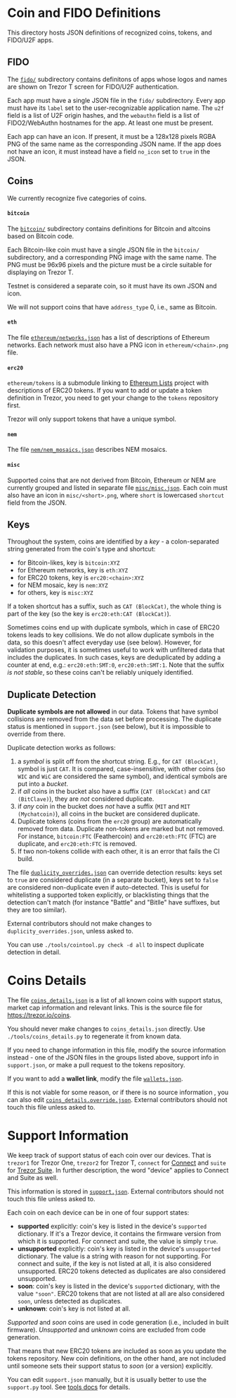 # Coin and FIDO Definitions

This directory hosts JSON definitions of recognized coins, tokens, and FIDO/U2F apps.

## FIDO

The [`fido/`](fido) subdirectory contains definitons of apps whose logos and
names are shown on Trezor T screen for FIDO/U2F authentication.

Each app must have a single JSON file in the `fido/` subdirectory. Every app must have
its `label` set to the user-recognizable application name. The `u2f` field is a list of
U2F origin hashes, and the `webauthn` field is a list of FIDO2/WebAuthn hostnames for
the app. At least one must be present.

Each app can have an icon. If present, it must be a 128x128 pixels RGBA PNG of the same
name as the corresponding JSON name. If the app does not have an icon, it must instead
have a field `no_icon` set to `true` in the JSON.

## Coins

We currently recognize five categories of coins.

#### `bitcoin`

The [`bitcoin/`](bitcoin) subdirectory contains definitions for Bitcoin and altcoins
based on Bitcoin code.

Each Bitcoin-like coin must have a single JSON file in the `bitcoin/` subdirectory,
and a corresponding PNG image with the same name. The PNG must be 96x96 pixels and
the picture must be a circle suitable for displaying on Trezor T.

Testnet is considered a separate coin, so it must have its own JSON and icon.

We will not support coins that have `address_type` 0, i.e., same as Bitcoin.

#### `eth`

The file [`ethereum/networks.json`](ethereum/networks.json) has a list of descriptions
of Ethereum networks. Each network must also have a PNG icon in `ethereum/<chain>.png`
file.

#### `erc20`

`ethereum/tokens` is a submodule linking to [Ethereum Lists](https://github.com/ethereum-lists/tokens)
project with descriptions of ERC20 tokens. If you want to add or update a token
definition in Trezor, you need to get your change to the `tokens` repository first.

Trezor will only support tokens that have a unique symbol.

#### `nem`

The file [`nem/nem_mosaics.json`](nem/nem_mosaics.json) describes NEM mosaics.

#### `misc`

Supported coins that are not derived from Bitcoin, Ethereum or NEM are currently grouped
and listed in separate file [`misc/misc.json`](misc/misc.json). Each coin must also have
an icon in `misc/<short>.png`, where `short` is lowercased `shortcut` field from the JSON.

## Keys

Throughout the system, coins are identified by a _key_ - a colon-separated string
generated from the coin's type and shortcut:

* for Bitcoin-likes, key is `bitcoin:XYZ`
* for Ethereum networks, key is `eth:XYZ`
* for ERC20 tokens, key is `erc20:<chain>:XYZ`
* for NEM mosaic, key is `nem:XYZ`
* for others, key is `misc:XYZ`

If a token shortcut has a suffix, such as `CAT (BlockCat)`, the whole thing is part
of the key (so the key is `erc20:eth:CAT (BlockCat)`).

Sometimes coins end up with duplicate symbols, which in case of ERC20 tokens leads to
key collisions. We do not allow duplicate symbols in the data, so this doesn't affect
everyday use (see below). However, for validation purposes, it is sometimes useful
to work with unfiltered data that includes the duplicates. In such cases, keys are
deduplicated by adding a counter at end, e.g.: `erc20:eth:SMT:0`, `erc20:eth:SMT:1`.
Note that the suffix _is not stable_, so these coins can't be reliably uniquely identified.

## Duplicate Detection

**Duplicate symbols are not allowed** in our data. Tokens that have symbol collisions
are removed from the data set before processing. The duplicate status is mentioned
in `support.json` (see below), but it is impossible to override from there.

Duplicate detection works as follows:

1. a _symbol_ is split off from the shortcut string. E.g., for `CAT (BlockCat)`, symbol
   is just `CAT`. It is compared, case-insensitive, with other coins (so `WIC` and `WiC`
   are considered the same symbol), and identical symbols are put into a _bucket_.
2. if _all_ coins in the bucket also have a suffix (`CAT (BlockCat)` and `CAT (BitClave)`),
   they are _not_ considered duplicate.
3. if _any_ coin in the bucket does _not_ have a suffix (`MIT` and `MIT (Mychatcoin)`),
   all coins in the bucket are considered duplicate.
4. Duplicate tokens (coins from the `erc20` group) are automatically removed from data.
   Duplicate non-tokens are marked but not removed. For instance, `bitcoin:FTC` (Feathercoin)
   and `erc20:eth:FTC` (FTC) are duplicate, and `erc20:eth:FTC` is removed.
5. If two non-tokens collide with each other, it is an error that fails the CI build.

The file [`duplicity_overrides.json`](duplicity_overrides.json) can override detection
results: keys set to `true` are considered duplicate (in a separate bucket), keys set
to `false` are considered non-duplicate even if auto-detected. This is useful for
whitelisting a supported token explicitly, or blacklisting things that the detection
can't match (for instance "Battle" and "Bitlle" have suffixes, but they are too similar).

External contributors should not make changes to `duplicity_overrides.json`, unless
asked to.

You can use `./tools/cointool.py check -d all` to inspect duplicate detection in detail.


# Coins Details

The file [`coins_details.json`](coins_details.json) is a list of all known coins
with support status, market cap information and relevant links. This is the source
file for https://trezor.io/coins.

You should never make changes to `coins_details.json` directly. Use `./tools/coins_details.py`
to regenerate it from known data.

If you need to change information in this file, modify the source information instead -
one of the JSON files in the groups listed above, support info in `support.json`, or
make a pull request to the tokens repository.

If you want to add a **wallet link**, modify the file [`wallets.json`](wallets.json).

If this is not viable for some reason, or if there is no source information ,
you can also edit [`coins_details.override.json`](coins_details.override.json).
External contributors should not touch this file unless asked to.


# Support Information

We keep track of support status of each coin over our devices. That is
`trezor1` for Trezor One, `trezor2` for Trezor T, `connect` for [Connect](https://github.com/trezor/connect)
and `suite` for [Trezor Suite](https://suite.trezor.io/). In further description, the word "device"
applies to Connect and Suite as well.

This information is stored in [`support.json`](support.json).
External contributors should not touch this file unless asked to.

Each coin on each device can be in one of four support states:

* **supported** explicitly: coin's key is listed in the device's `supported`
  dictionary. If it's a Trezor device, it contains the firmware version from which
  it is supported. For connect and suite, the value is simply `true`.
* **unsupported** explicitly: coin's key is listed in the device's `unsupported`
  dictionary. The value is a string with reason for not supporting.
  For connect and suite, if the key is not listed at all, it is also considered unsupported.
  ERC20 tokens detected as duplicates are also considered unsupported.
* **soon**: coin's key is listed in the device's `supported` dictionary, with
  the value `"soon"`.
  ERC20 tokens that are not listed at all are also considered `soon`, unless detected
  as duplicates.
* **unknown**: coin's key is not listed at all.

_Supported_ and _soon_ coins are used in code generation (i.e., included in built firmware).
_Unsupported_ and _unknown_ coins are excluded from code generation.

That means that new ERC20 tokens are included as soon as you update the tokens repository.
New coin definitions, on the other hand, are not included until someone sets their
support status to _soon_ (or a version) explicitly.

You can edit `support.json` manually, but it is usually better to use the `support.py` tool.
See [tools docs](../tools) for details.
